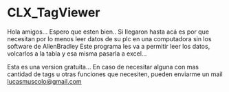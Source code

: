 # CLX_TagViewer
Hola amigos... Espero que esten bien.. Si llegaron hasta acá es por que necesitan por lo menos leer datos de su plc en una computadora sin los software de AllenBradley
Este programa les va a permitir leer los datos, volcarlos a la tabla y esa misma pasarla a excel...

Esta es una version gratuita... En caso de necesitar alguna con mas cantidad de tags u otras funciones que necesiten, pueden enviarme un mail 
lucasmuscolo@gmail.com 




